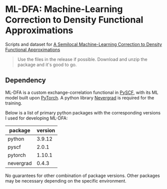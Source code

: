 # ML-DFA: Machine-Learning Correction to Density Functional Approximations
Scripts and dataset for <a href="https://chemrxiv.org/engage/chemrxiv/article-details/63f8bc26937392db3dfecb86" target="_blank">A Semilocal Machine-Learning Correction to Density Functional Approximations</a>

> Use the files in the release if possible. Download and unzip the package and it's good to go.

## Dependency
ML-DFA is a custom exchange-correlation functional in <a href="https://pyscf.org/" target="_blank">PySCF</a>, with its ML model built upon <a href="https://pytorch.org/" target="_blank">PyTorch</a>.
A python library <a href="https://github.com/facebookresearch/nevergrad" target="_blank">Nevergrad</a> is required for the training.

Below is a list of primary python packages with the corresponding versions I used for developing ML-DFA:

package|version
---|---
python|3.9.12
pyscf|2.0.1
pytorch|1.10.1
nevergrad|0.4.3

No guarantees for other combination of package versions. Other packages may be necessary depending on the specific environment.
